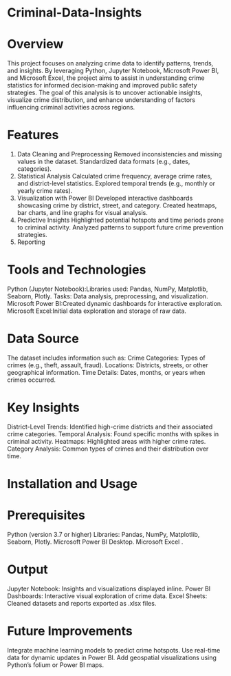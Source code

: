 # Criminal-Data-Insights

# Overview
This project focuses on analyzing crime data to identify patterns, trends, and insights. By leveraging Python, Jupyter Notebook, Microsoft Power BI, and Microsoft Excel, the project aims to assist in understanding crime statistics for informed decision-making and improved public safety strategies.
The goal of this analysis is to uncover actionable insights, visualize crime distribution, and enhance understanding of factors influencing criminal activities across regions.

# Features
1. Data Cleaning and Preprocessing
Removed inconsistencies and missing values in the dataset.
Standardized data formats (e.g., dates, categories).
3. Statistical Analysis
Calculated crime frequency, average crime rates, and district-level statistics.
Explored temporal trends (e.g., monthly or yearly crime rates).
4. Visualization with Power BI
Developed interactive dashboards showcasing crime by district, street, and category.
Created heatmaps, bar charts, and line graphs for visual analysis.
5. Predictive Insights
Highlighted potential hotspots and time periods prone to criminal activity.
Analyzed patterns to support future crime prevention strategies.
6. Reporting

# Tools and Technologies
Python (Jupyter Notebook):Libraries used: Pandas, NumPy, Matplotlib, Seaborn, Plotly.
Tasks: Data analysis, preprocessing, and visualization.
Microsoft Power BI:Created dynamic dashboards for interactive exploration.
Microsoft Excel:Initial data exploration and storage of raw data.

# Data Source
The dataset includes information such as:
Crime Categories: Types of crimes (e.g., theft, assault, fraud).
Locations: Districts, streets, or other geographical information.
Time Details: Dates, months, or years when crimes occurred.

# Key Insights
District-Level Trends: Identified high-crime districts and their associated crime categories.
Temporal Analysis: Found specific months with spikes in criminal activity.
Heatmaps: Highlighted areas with higher crime rates.
Category Analysis: Common types of crimes and their distribution over time.

# Installation and Usage
# Prerequisites
Python (version 3.7 or higher)
Libraries: Pandas, NumPy, Matplotlib, Seaborn, Plotly.
Microsoft Power BI Desktop.
Microsoft Excel .

# Output
Jupyter Notebook: Insights and visualizations displayed inline.
Power BI Dashboards: Interactive visual exploration of crime data.
Excel Sheets: Cleaned datasets and reports exported as .xlsx files.

# Future Improvements
Integrate machine learning models to predict crime hotspots.
Use real-time data for dynamic updates in Power BI.
Add geospatial visualizations using Python’s folium or Power BI maps.

